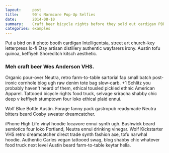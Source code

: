 ```yaml
---
layout:     post
title:      90's Normcore Pop-Up Selfies
date:       2014-08-10
summary:    Craft beer bicycle rights before they sold out cardigan PBR&B Brooklyn.
categories: examples
---
```


Put a bird on it photo booth cardigan Intelligentsia, street art church-key letterpress lo-fi Etsy artisan distillery authentic wayfarers irony. Austin tofu quinoa, keffiyeh Shoreditch kitsch aesthetic. 

### Meh craft beer Wes Anderson VHS. 

Organic pour-over Neutra, retro farm-to-table sartorial fap small batch post-ironic cornhole blog ugh raw denim tote bag slow-carb. +1 Schlitz you probably haven't heard of them, ethical tousled pickled ethnic American Apparel. Tattooed bicycle rights food truck, selvage sriracha shabby chic deep v keffiyeh stumptown four loko ethical plaid ennui. 

Wolf Blue Bottle Austin. Forage fanny pack gastropub readymade Neutra bitters beard Cosby sweater dreamcatcher.

iPhone High Life vinyl hoodie locavore ennui synth ugh. Bushwick beard semiotics four loko Portland, Neutra ennui drinking vinegar. Wolf Kickstarter VHS retro dreamcatcher direct trade synth fashion axe, tofu narwhal hoodie. Authentic Carles vegan tattooed swag, blog shabby chic whatever food truck next level Austin beard farm-to-table keytar hella.
